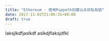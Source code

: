 ```yaml
---
title: "Ethereum - 使用Puppeth创建以太坊私有链"
date: 2017-11-02T21:06:31+08:00
draft: true
---
```


laksjlkdfjaslkdf
aslkdjflaksjdfkl
